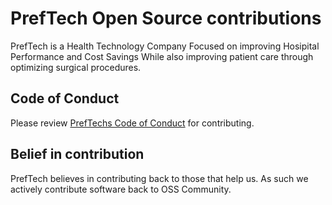 # PrefTech Open Source contributions
PrefTech is a Health Technology Company 
Focused on improving Hosipital Performance and Cost Savings
While also improving patient care through optimizing surgical procedures.

## Code of Conduct
Please review [PrefTechs Code of Conduct](https://github.com/preftech/.github/CODE_OF_CONDUCT.MD) for contributing.

## Belief in contribution
PrefTech believes in contributing back to those that help us.
As such we actively contribute software back to OSS Community.
